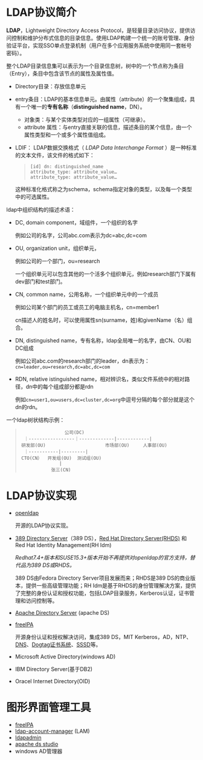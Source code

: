 # LDAP协议简介

**LDAP**，Lightweight Directory Access Protocol，是轻量目录访问协议，提供访问控制和维护分布式信息的目录信息。使用LDAP构建一个统一的账号管理、身份验证平台，实现SSO单点登录机制（用户在多个应用服务系统中使用同一套帐号密码）。



整个LDAP目录信息集可以表示为一个目录信息树，树中的一个节点称为条目（Entry），条目中包含该节点的属性及属性值。



- Directory目录：存放信息单元

- entry条目：LDAP的基本信息单元。由属性（attribute）的一个聚集组成，具有一个唯一的**专有名称**（**distinguished name**，DN）。

  - 对象类：与某个实体类型对应的一组属性（可继承）。
  - attribute 属性：与entry直接关联的信息，描述条目的某个信息，由一个属性类型和一个或多个属性值组成。

- LDIF：  LDAP数据交换格式（ *LDAP Data Interchange Format* ）是一种标准的文本文件，该文件的格式如下： 

  > ```text
  > [id] dn: distinguished_name
  > attribute_type: attribute_value…
  > attribute_type: attribute_value…
  > ```

  这种标准化格式称之为schema，schema指定对象的类型，以及每一个类型中的可选属性。

  


ldap中组织结构的描述术语：

- DC, domain component，域组件，一个组织的名字

  例如公司的名字，公司abc.com表示为dc=abc,dc=com

- OU, organization unit，组织单元，

  例如公司的一个部门，ou=research

  一个组织单元可以包含其他的一个活多个组织单元，例如research部门下属有dev部门和test部门。

- CN, common name，公用名称，一个组织单元中的一个成员

  例如公司某个部门的员工或员工的电脑主机名，cn=member1

  cn描述人的姓名时，可以使用属性sn(surname，姓)和givenName（名）组合。

- DN, distinguished name，专有名称，ldap全局唯一的名字，由CN、OU和DC组成

  例如公司abc.com的research部门的leader，dn表示为：`cn=leader,ou=research,dc=abc,dc=com`

- RDN, relative istinguished name，相对辨识名，类似文件系统中的相对路径，dn中的每个组成部分都是rdn

  例如`cn=user1,ou=users,dc=cluster,dc=org`中逗号分隔的每个部分就是这个dn的rdn。



一个ldap树状结构示例：

> ```
>                 公司(DC)
>  ｜-----------------｜-------------|------------|
> 研发部(OU)                      市场部(OU)     人事部(OU)
>  ｜-----------|---------|
> CTO(CN）  开发组(OU)  测试组(OU)
>               |
>            张三(CN)
> ```



# LDAP协议实现

- [openldap](https://openldap.org)

  开源的LDAP协议实现。

- [389 Directory Server](https://directory.fedoraproject.org)（389 DS），[Red Hat Directory Server(RHDS)](https://www.redhat.com/en/contact) 和 Red Hat Identity Management(RH Idm) 

  *Redhat7.4+版本和SUSE15.3+版本开始不再提供对openldap的官方支持，替代品为389 DS或RHDS。*

  389 DS由Fedora Directory Server项目发展而来；RHDS是389 DS的商业版本，提供一些高级管理功能；RH Idm是基于RHDS的身份管理解决方案，提供了完整的身份认证和授权功能，包括LDAP目录服务，Kerberos认证，证书管理和访问控制等。

- [Apache Directory Server](https://directory.apache.org)  (apache DS)

- [freeIPA](https://www.freeipa.org/page/Main_Page)

  开源身份认证和授权解决访问，集成389 DS，MIT Kerberos，AD，NTP、[DNS](https://pagure.io/bind-dyndb-ldap)、[Dogtag证书系统](http://pki.fedoraproject.org/)、[SSSD](https://pagure.io/SSSD/sssd)等。

- Microsoft Active Directory(windows AD)

- IBM Directory Server(基于DB2)

- Oracel Internet Directory(OID)

# 图形界面管理工具

- [freeIPA](https://www.freeipa.org/page/Main_Page)
- [ldap-account-manager](https://www.ldap-account-manager.org/lamcms/) (LAM)
- [ldapadmin](http://www.ldapadmin.org)
- [apache ds studio](https://directory.apache.org/studio/downloads.html)
- windows AD管理器
